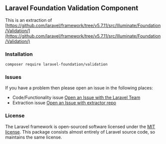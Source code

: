## Laravel Foundation Validation Component

This is an extraction of [https://github.com/laravel/framework/tree/v5.7.11/src/Illuminate/Foundation/Validation/](https://github.com/laravel/framework/tree/v5.7.11/src/Illuminate/Foundation/Validation/)

### Installation

```bash
composer require laravel-foundation/validation
```


### Issues

If you have a problem then please open an issue in the following places:

* Code/Functionality issue [Open an Issue with the Laravel Team](https://github.com/laravel/framework/issues/new/choose)
* Extraction issue [Open an Issue with extractor repo](https://github.com/laravel-foundation/readme/issues/new)


### License

The Laravel framework is open-sourced software licensed under the [MIT license](http://opensource.org/licenses/MIT). This package consists almost entirely of Laravel source code, so maintains the same license.
